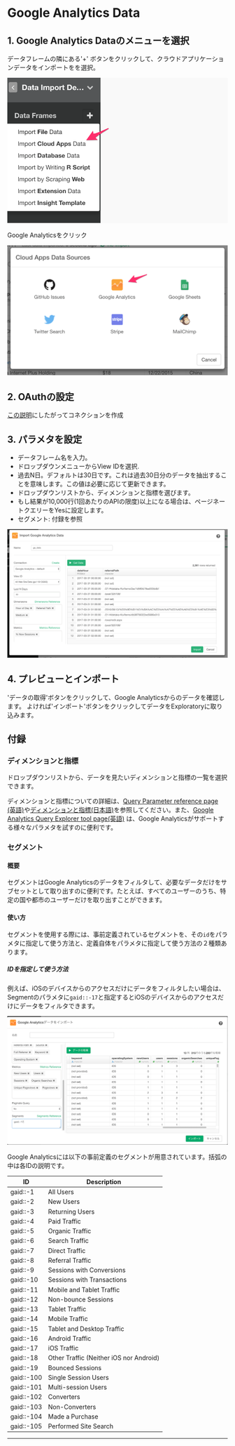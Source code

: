 # Google Analytics Data

## 1. Google Analytics Dataのメニューを選択

データフレームの隣にある'+' ボタンをクリックして、クラウドアプリケーションデータをインポートをを選択。

![](images/import-cloudapps.png)

Google Analyticsをクリック

![](images/google-analytics-select.png)

## 2. OAuthの設定

[この説明](https://blog.exploratory.io/how-to-setup-oauth-cloud-apps-connections-in-exploratory-a5c20d18e7c7)にしたがってコネクションを作成

## 3. パラメタを設定

- データフレーム名を入力。
- ドロップダウンメニューからView IDを選択.
- 過去N日。デフォルトは30日です。これは過去30日分のデータを抽出することを意味します。この値は必要に応じて更新できます。
- ドロップダウンリストから、ディメンションと指標を選びます。
- もし結果が10,000行(1回あたりのAPIの限度)以上になる場合は、ページネートクエリーをYesに設定します。
- セグメント: 付録を参照

![](images/google-analytics-setting.png)

## 4. プレビューとインポート

'データの取得'ボタンをクリックして、Google Analyticsからのデータを確認します。 よければ'インポート'ボタンをクリックしてデータをExploratoryに取り込みます。


## 付録

### ディメンションと指標

ドロップダウンリストから、データを見たいディメンションと指標の一覧を選択できます。

ディメンションと指標についての詳細は、[Query Parameter reference page (英語)](https://developers.google.com/analytics/devguides/reporting/core/v3/reference)や[ディメンションと指標(日本語)](https://support.google.com/analytics/answer/1033861?hl=ja)を参照してください。また、[Google Analytics Query Explorer tool page(英語)](https://ga-dev-tools.appspot.com/query-explorer/) は、Google Analyticsがサポートする様々なパラメタを試すのに便利です。

### セグメント

#### 概要
セグメントはGoogle Analyticsのデータをフィルタして、必要なデータだけをサブセットとして取り出すのに便利です。たとえば、すべてのユーザーのうち、特定の国や都市のユーザーだけを取り出すことができます。

#### 使い方
セグメントを使用する際には、事前定義されているセグメントを、その`id`をパラメタに指定して使う方法と、定義自体をパラメタに指定して使う方法の２種類あります。

##### IDを指定して使う方法

例えば、iOSのデバイスからのアクセスだけにデータをフィルタしたい場合は、
Segmentのパラメタに`gaid::-17`と指定するとiOSのデバイスからのアクセスだけにデータをフィルタできます。

![](images/segment-ios-example.png)

Google Analyticsには以下の事前定義のセグメントが用意されています。括弧の中は各IDの説明です。

|ID         | Description                            |
|-----------|----------------------------------------|
| gaid::-1  | All Users                              |
| gaid::-2  | New Users                              |
| gaid::-3  | Returning Users                        |
| gaid::-4  | Paid Traffic                           |
| gaid::-5  | Organic Traffic                        |
| gaid::-6  | Search Traffic                         |
| gaid::-7  | Direct Traffic                         |
| gaid::-8  | Referral Traffic                       |
| gaid::-9  | Sessions with Conversions              |
| gaid::-10 | Sessions with Transactions             |
| gaid::-11 | Mobile and Tablet Traffic              |
| gaid::-12 | Non-bounce Sessions                    |
| gaid::-13 | Tablet Traffic                         |
| gaid::-14 | Mobile Traffic                         |
| gaid::-15 | Tablet and Desktop Traffic             |
| gaid::-16 | Android Traffic                        |
| gaid::-17 | iOS Traffic                            |
| gaid::-18 | Other Traffic (Neither iOS nor Android)|
| gaid::-19 | Bounced Sessions                       |
| gaid::-100| Single Session Users                   |
| gaid::-101| Multi-session Users                    |
| gaid::-102| Converters                             |
| gaid::-103| Non-Converters                         |
| gaid::-104| Made a Purchase                        |
| gaid::-105| Performed Site Search                  |
------------------------------------------------------
